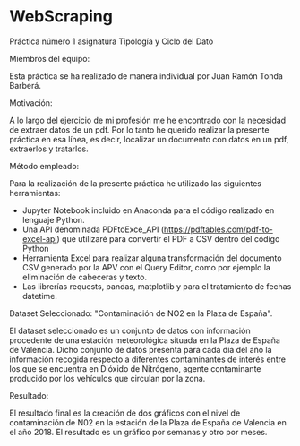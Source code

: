 # WebScraping
Práctica número 1 asignatura Tipología y Ciclo del Dato

Miembros del equipo:

Esta práctica se ha realizado de manera individual por Juan Ramón Tonda Barberá.

Motivación:

A lo largo del ejercicio de mi profesión me he encontrado con la necesidad de extraer datos de un pdf. Por lo tanto he querido realizar la presente práctica en esa línea, es decir, localizar un documento con datos en un pdf, extraerlos y tratarlos. 

Método empleado:

Para la realización de la presente práctica he utilizado las siguientes herramientas:
- Jupyter Notebook incluido en Anaconda para el código realizado en lenguaje Python.
- Una API denominada PDFtoExce_API (https://pdftables.com/pdf-to-excel-api) que utilizaré para convertir el PDF a CSV dentro del código Python
- Herramienta Excel para realizar alguna transformación del documento CSV generado por la APV con el Query Editor, como por ejemplo la eliminación de cabeceras y texto.
- Las librerías requests, pandas, matplotlib y para el tratamiento de fechas datetime.

Dataset Seleccionado: "Contaminación de NO2 en la Plaza de España".

El dataset seleccionado es un conjunto de datos con información procedente de una estación meteorológica situada en la Plaza de España de Valencia. Dicho conjunto de datos presenta para cada día del año la información recogida respecto a diferentes contaminantes de interés entre los que se encuentra en Dióxido de Nitrógeno, agente contaminante producido por los vehículos que circulan por la zona.

Resultado:

El resultado final es la creación de dos gráficos con el nivel de contaminación de N02 en la estación de la Plaza de España de Valencia en el año 2018. El resultado es un gráfico por semanas y otro por meses.
